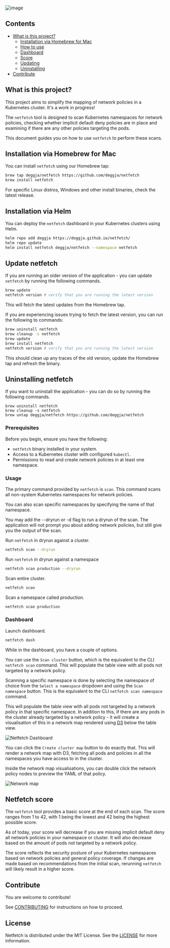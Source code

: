 ![image](https://github.com/deggja/netfetch/assets/15778492/b9a93dce-a09a-4823-be99-dcda5dbf6dc7)

## Contents
- [What is this project?](#using-netfetch)
  - [Installation via Homebrew for Mac](#installation-via-homebrew-for-mac)
  - [How to use](#usage)
  - [Dashboard](#dashboard)
  - [Score](#netfetch-score)
  - [Updating](#update-netfetch)
  - [Uninstalling](#uninstalling-netfetch)
- [Contribute](#contribute)

## What is this project?

This project aims to simplify the mapping of network policies in a Kubernetes cluster. It's a work in progress!

The `netfetch` tool is designed to scan Kubernetes namespaces for network policies, checking whether implicit default deny policies are in place and examining if there are any other policies targeting the pods.

This document guides you on how to use `netfetch` to perform these scans.

## Installation via Homebrew for Mac

You can install `netfetch` using our Homebrew tap:

```sh
brew tap deggja/netfetch https://github.com/deggja/netfetch
brew install netfetch
```

For specific Linux distros, Windows and other install binaries, check the latest release.

## Installation via Helm

You can deploy the `netfetch` dashboard in your Kubernetes clusters using Helm.

```sh
helm repo add deggja https://deggja.github.io/netfetch/
helm repo update
helm install netfetch deggja/netfetch --namespace netfetch
```

## Update netfetch

If you are running an older version of the application - you can update `netfetch` by running the following commands.

```sh
brew update
netfetch version # verify that you are running the latest version
```

This will fetch the latest updates from the Homebrew tap.

If you are experiencing issues trying to fetch the latest version, you can run the following to commands:

```sh
brew uninstall netfetch
brew cleanup -s netfetch
brew update
brew install netfetch
netfetch version # verify that you are running the latest version
```

This should clean up any traces of the old version, update the Homebrew tap and refresh the binary.

## Uninstalling netfetch

If you want to uninstall the application - you can do so by running the following commands.

```
brew uninstall netfetch
brew cleanup -s netfetch
brew untap deggja/netfetch https://github.com/deggja/netfetch
```

### Prerequisites

Before you begin, ensure you have the following:

- `netfetch` binary installed in your system.
- Access to a Kubernetes cluster with configured `kubectl`.
- Permissions to read and create network policies in at least one namespace.

### Usage

The primary command provided by `netfetch` is `scan`. This command scans all non-system Kubernetes namespaces for network policies.

You can also scan specific namespaces by specifying the name of that namespace.

You may add the --dryrun or -d flag to run a dryrun of the scan. The application will not prompt you about adding network policies, but still give you the output of the scan.

Run `netfetch` in dryrun against a cluster.

```sh
netfetch scan --dryrun
```

Run `netfetch` in dryrun against a namespace

```sh
netfetch scan production --dryrun
```

Scan entire cluster.

```sh
netfetch scan
```

Scan a namespace called production.

```sh
netfetch scan production
```

### Dashboard

Launch dashboard.

```sh
netfetch dash
```

While in the dashboard, you have a couple of options.

You can use the `Scan cluster` button, which is the equivalent to the CLI `netfetch scan` command. This will populate the table view with all pods not targeted by a network policy.

Scanning a specific namespace is done by selecting the namespace of choice from the `Select a namespace` dropdown and using the `Scan namespace` button. This is the equivalent to the CLI `netfetch scan namespace` command. 

This will populate the table view with all pods not targeted by a network policy in that specific namespace. In addition to this, if there are any pods in the cluster already targeted by a network policy - it will create a visualisation of this in a network map rendered using [D3](https://d3-graph-gallery.com/network.html) below the table view.

![Netfetch Dashboard](https://github.com/deggja/netfetch/blob/main/frontend/dash/src/assets/netfetch_new_dash.png)

You can click the `Create cluster map` button to do exactly that. This will render a network map with D3, fetching all pods and policies in all the namespaces you have access to in the cluster.

Inside the network map visualisations, you can double click the network policy nodes to preview the YAML of that policy.

![Network map](https://github.com/deggja/netfetch/blob/main/frontend/dash/src/assets/netfetch_network_map.png)


## Netfetch score

The `netfetch` tool provides a basic score at the end of each scan. The score ranges from 1 to 42, with 1 being the lowest and 42 being the highest possible score.

As of today, your score will decrease if you are missing implicit default deny all network policies in your namespace or cluster. It will also decrease based on the amount of pods not targeted by a network policy.

The score reflects the security posture of your Kubernetes namespaces based on network policies and general policy coverage. If changes are made based on recommendations from the initial scan, rerunning `netfetch` will likely result in a higher score.

## Contribute
You are welcome to contribute!

See [CONTRIBUTING](CONTRIBUTING.md) for instructions on how to proceed.

## License

Netfetch is distributed under the MIT License. See the [LICENSE](LICENSE) for more information.
